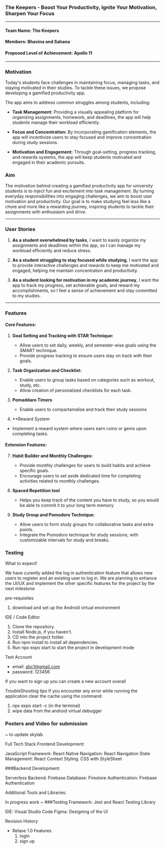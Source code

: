 ### The Keepers - Boost Your Productivity, Ignite Your Motivation, Sharpen Your Focus

---

#### Team Name: The Keepers
#### Members: Bhavina and Sahana

#### Proposed Level of Achievement: Apollo 11

---

### Motivation

Today's students face challenges in maintaining focus, managing tasks, and staying motivated in their studies. To tackle these issues, we propose developing a gamified productivity app.

The app aims to address common struggles among students, including:

- **Task Management:** Providing a visually appealing platform for organizing assignments, homework, and deadlines, the app will help students manage their workload efficiently.

- **Focus and Concentration:** By incorporating gamification elements, the app will incentivize users to stay focused and improve concentration during study sessions.

- **Motivation and Engagement:** Through goal-setting, progress tracking, and rewards systems, the app will keep students motivated and engaged in their academic pursuits.

### Aim

The motivation behind creating a gamified productivity app for university students is to inject fun and excitement into task management. By turning everyday responsibilities into engaging challenges, we aim to boost user motivation and productivity. Our goal is to make studying feel less like a chore and more like a rewarding journey, inspiring students to tackle their assignments with enthusiasm and drive.

---

### User Stories

1. **As a student overwhelmed by tasks**, I want to easily organize my assignments and deadlines within the app, so I can manage my workload efficiently and reduce stress.

2. **As a student struggling to stay focused while studying**, I want the app to provide interactive challenges and rewards to keep me motivated and engaged, helping me maintain concentration and productivity.

3. **As a student looking for motivation in my academic journey**, I want the app to track my progress, set achievable goals, and reward my accomplishments, so I feel a sense of achievement and stay committed to my studies.

---

### Features

#### Core Features:

1. **Goal Setting and Tracking with STAR Technique:**
   - Allow users to set daily, weekly, and semester-wise goals using the SMART technique.
   - Provide progress tracking to ensure users stay on track with their goals.

2. **Task Organization and Checklist:**
   - Enable users to group tasks based on categories such as workout, study, etc.
   - Allow creation of personalized checklists for each task.

3. **Pomaddaro Timers**
   - Enable users to compartamalise and track their study sessions

4.  **Reward System 
   - Implement a reward system where users earn coins or gems upon completing tasks.
   

#### Extension Features:

7. **Habit Builder and Monthly Challenges:**
   - Provide monthly challenges for users to build habits and achieve specific goals.
   - Encourage users to set aside dedicated time for completing activities related to monthly challenges.

8. **Spaced Repetition tool**
   - Helps you keep track of the content you have to study, so you would be able to commit it to your long term memory

9. **Study Group and Pomodoro Technique:**
   - Allow users to form study groups for collaborative tasks and extra points.
   - Integrate the Pomodoro technique for study sessions, with customizable intervals for study and breaks.

### Testing

What to expect!

We have curently added the log in authentication feature that allows new users to register and an existing user to log in.
We are planning to enhance the UI/UX and implement the other specific features for the project by the next milestone

pre-requisites 
1. download and set up the Android virtual environment 

IDE / Code Editor

1. Clone the repository.
2. Install Node.js, if you haven't.
3. CD into the project folder.
4. Run npm install to install all dependencies.
5. Run npx expo start to start the project in development mode

Test Account
- email: abc1@gmail.com
- password: 123456

If you want to sign up you can create a new account overall

TroubleShooting tips
If you encounter any error while running the application clear the cache using the command:
1. npx expo start -c (in the terminal)
2. wipe data from the android virtual debugger 


### Posters and Video for submission
~ to update skylab

Full Tech Stack
Frontend Development:

JavaScript Framework: React Native
Navigation: React Navigation
State Management: React Context 
Styling: CSS with StyleSheet

###Backend Development:

Serverless Backend: Firebase
Database: Firestore
Authentication: Firebase Authentication

Additional Tools and Libraries: 

In progress work ~ 
###Testing Framework: Jest and React Testing Library

IDE: Visual Studio Code
Figma: Designing of the UI 


Revision History 

- Relase 1.0
  Features
  1. login
  2. sign up 


